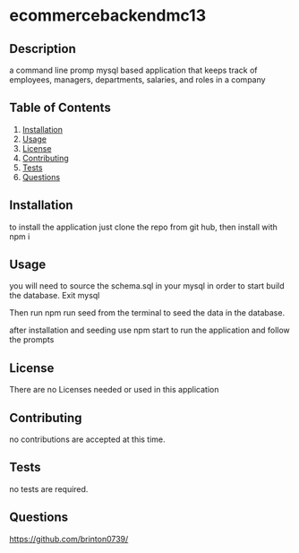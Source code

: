 # ecommercebackendmc13

## Description





a command line promp mysql based application that keeps track of employees, managers, departments, salaries, and roles in a company

## Table of Contents

1. [Installation](#installation)
2. [Usage](#usage)
3. [License](#license)
4. [Contributing](#contributing)
5. [Tests](#tests)
6. [Questions](#questions)

## Installation

to install the application just clone the repo from git hub, then install with npm i

## Usage

you will need to source the schema.sql in your mysql in order to start build the database. Exit mysql

Then run npm run seed from the terminal to seed the data in the database.

after installation and seeding use npm start to run the application and follow the prompts
## License

There are no Licenses needed or used in this application

## Contributing

no contributions are accepted at this time.

## Tests

no tests are required.

## Questions

https://github.com/brinton0739/